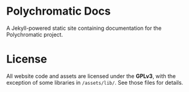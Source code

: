 # Polychromatic Docs

A Jekyll-powered static site containing documentation for the Polychromatic project.

# License

All website code and assets are licensed under the **GPLv3**, with the exception
of some libraries in `/assets/lib/`. See those files for details.
